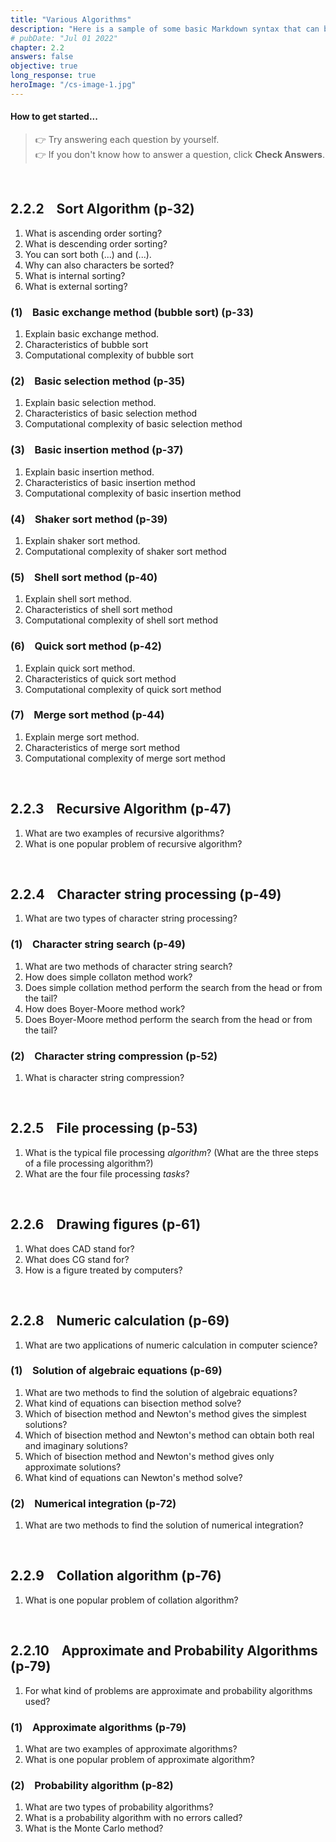 ```yaml
---
title: "Various Algorithms"
description: "Here is a sample of some basic Markdown syntax that can be used when writing Markdown content in Astro."
# pubDate: "Jul 01 2022"
chapter: 2.2
answers: false
objective: true
long_response: true
heroImage: "/cs-image-1.jpg"
---
```


#### How to get started...

<!-- > The following notes are for objectives. They are **_not_** for long-response-type questions! -->

> 👉 Try answering each question by yourself.
> <br>
> 👉 If you don't know how to answer a question, click **Check Answers**.

<br>

## 2.2.2 &nbsp;&nbsp; Sort Algorithm (p-32)

1. What is ascending order sorting?
2. What is descending order sorting?
3. You can sort both (...) and (...).
4. Why can also characters be sorted?
5. What is internal sorting?
6. What is external sorting?

### (1) &nbsp;&nbsp; Basic exchange method (bubble sort) (p-33)

1.  Explain basic exchange method.
2.  Characteristics of bubble sort
3.  Computational complexity of bubble sort

### (2) &nbsp;&nbsp; Basic selection method (p-35)

1. Explain basic selection method.
2. Characteristics of basic selection method
3. Computational complexity of basic selection method

### (3) &nbsp;&nbsp; Basic insertion method (p-37)

1. Explain basic insertion method.
2. Characteristics of basic insertion method
3. Computational complexity of basic insertion method

### (4) &nbsp;&nbsp; Shaker sort method (p-39)

1. Explain shaker sort method.
2. Computational complexity of shaker sort method

### (5) &nbsp;&nbsp; Shell sort method (p-40)

1. Explain shell sort method.
2. Characteristics of shell sort method
3. Computational complexity of shell sort method

### (6) &nbsp;&nbsp; Quick sort method (p-42)

1. Explain quick sort method.
2. Characteristics of quick sort method
3. Computational complexity of quick sort method

### (7) &nbsp;&nbsp; Merge sort method (p-44)

1. Explain merge sort method.
2. Characteristics of merge sort method
3. Computational complexity of merge sort method

<br>

## 2.2.3 &nbsp;&nbsp; Recursive Algorithm (p-47)

1. What are two examples of recursive algorithms?
2. What is one popular problem of recursive algorithm?

<br>

## 2.2.4 &nbsp;&nbsp; Character string processing (p-49)

1. What are two types of character string processing?

### (1) &nbsp;&nbsp; Character string search (p-49)

1. What are two methods of character string search?
2. How does simple collaton method work?
3. Does simple collation method perform the search from the head or from the tail?
4. How does Boyer-Moore method work?
5. Does Boyer-Moore method perform the search from the head or from the tail?

### (2) &nbsp;&nbsp; Character string compression (p-52)

1. What is character string compression?

<br>

## 2.2.5 &nbsp;&nbsp; File processing (p-53)

1. What is the typical file processing _algorithm_? (What are the three steps of a file processing algorithm?)
2. What are the four file processing _tasks_?

<br>

## 2.2.6 &nbsp;&nbsp; Drawing figures (p-61)

1. What does CAD stand for?
2. What does CG stand for?
3. How is a figure treated by computers?

<br>

## 2.2.8 &nbsp;&nbsp; Numeric calculation (p-69)

1. What are two applications of numeric calculation in computer science?

### (1) &nbsp;&nbsp; Solution of algebraic equations (p-69)

1. What are two methods to find the solution of algebraic equations?
2. What kind of equations can bisection method solve?
3. Which of bisection method and Newton's method gives the simplest solutions?
4. Which of bisection method and Newton's method can obtain both real and imaginary solutions?
5. Which of bisection method and Newton's method gives only approximate solutions?
6. What kind of equations can Newton's method solve?

### (2) &nbsp;&nbsp; Numerical integration (p-72)

1. What are two methods to find the solution of numerical integration?

<br>

## 2.2.9 &nbsp;&nbsp; Collation algorithm (p-76)

1. What is one popular problem of collation algorithm?

<br>

## 2.2.10 &nbsp;&nbsp; Approximate and Probability Algorithms (p-79)

1. For what kind of problems are approximate and probability algorithms used?

### (1) &nbsp;&nbsp; Approximate algorithms (p-79)

1. What are two examples of approximate algorithms?
2. What is one popular problem of approximate algorithm?

### (2) &nbsp;&nbsp; Probability algorithm (p-82)

1. What are two types of probability algorithms?
2. What is a probability algorithm with no errors called?
3. What is the Monte Carlo method?

<br>
